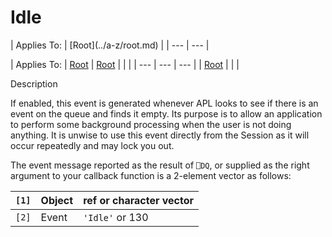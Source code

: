 




<h1 class="heading"><span class="name">Idle</span></h1>
| Applies To: | [Root](../a-z/root.md) |
| --- | ---  |

| Applies To: | [Root](../a-z/root.md) | [Root](../a-z/root.md) |  |  |
| --- | --- | ---  |
| [Root](../a-z/root.md) |  |  |


Description


If enabled, this event is generated whenever APL looks to see if there is an event on the queue and finds it empty. Its purpose is to allow an application to perform some background processing when the user is not doing anything. It is unwise to use this event directly from the Session as it will occur repeatedly and may lock you out.


The event message reported as the result of `⎕DQ`, or supplied as the right argument to your callback function is a 2-element vector as follows:

| `[1]` | Object | ref or character vector |
| --- | --- | ---  |
| `[2]` | Event | `'Idle'` or 130 |



